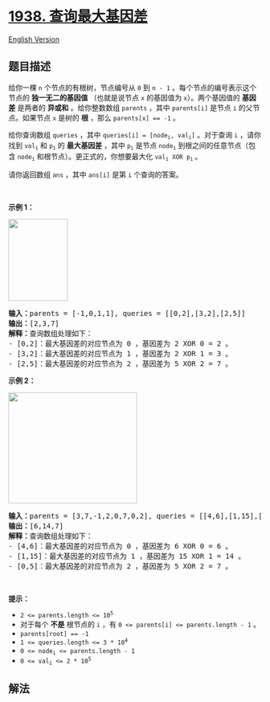 # [1938. 查询最大基因差](https://leetcode.cn/problems/maximum-genetic-difference-query)

[English Version](/solution/1900-1999/1938.Maximum%20Genetic%20Difference%20Query/README_EN.md)

## 题目描述

<!-- 这里写题目描述 -->

<p>给你一棵 <code>n</code> 个节点的有根树，节点编号从 <code>0</code> 到 <code>n - 1</code> 。每个节点的编号表示这个节点的 <strong>独一无二的基因值</strong> （也就是说节点 <code>x</code> 的基因值为 <code>x</code>）。两个基因值的 <strong>基因差</strong> 是两者的 <strong>异或和</strong> 。给你整数数组 <code>parents</code> ，其中 <code>parents[i]</code> 是节点 <code>i</code> 的父节点。如果节点 <code>x</code> 是树的 <strong>根</strong> ，那么 <code>parents[x] == -1</code> 。</p>

<p>给你查询数组 <code>queries</code> ，其中 <code>queries[i] = [node<sub>i</sub>, val<sub>i</sub>]</code> 。对于查询 <code>i</code> ，请你找到 <code>val<sub>i</sub></code> 和 <code>p<sub>i</sub></code> 的 <strong>最大基因差</strong> ，其中 <code>p<sub>i</sub></code> 是节点 <code>node<sub>i</sub></code> 到根之间的任意节点（包含 <code>node<sub>i</sub></code> 和根节点）。更正式的，你想要最大化 <code>val<sub>i</sub> XOR p<sub>i</sub></code><sub> </sub>。</p>

<p>请你返回数组<em> </em><code>ans</code> ，其中 <code>ans[i]</code> 是第 <code>i</code> 个查询的答案。</p>

<p> </p>

<p><strong>示例 1：</strong></p>
<img alt="" src="https://fastly.jsdelivr.net/gh/doocs/leetcode@main/solution/1900-1999/1938.Maximum%20Genetic%20Difference%20Query/images/c1.png" style="width: 118px; height: 163px;">
<pre><b>输入：</b>parents = [-1,0,1,1], queries = [[0,2],[3,2],[2,5]]
<b>输出：</b>[2,3,7]
<strong>解释：</strong>查询数组处理如下：
- [0,2]：最大基因差的对应节点为 0 ，基因差为 2 XOR 0 = 2 。
- [3,2]：最大基因差的对应节点为 1 ，基因差为 2 XOR 1 = 3 。
- [2,5]：最大基因差的对应节点为 2 ，基因差为 5 XOR 2 = 7 。
</pre>

<p><strong>示例 2：</strong></p>
<img alt="" src="https://fastly.jsdelivr.net/gh/doocs/leetcode@main/solution/1900-1999/1938.Maximum%20Genetic%20Difference%20Query/images/c2.png" style="width: 256px; height: 221px;">
<pre><b>输入：</b>parents = [3,7,-1,2,0,7,0,2], queries = [[4,6],[1,15],[0,5]]
<b>输出：</b>[6,14,7]
<strong>解释：</strong>查询数组处理如下：
- [4,6]：最大基因差的对应节点为 0 ，基因差为 6 XOR 0 = 6 。
- [1,15]：最大基因差的对应节点为 1 ，基因差为 15 XOR 1 = 14 。
- [0,5]：最大基因差的对应节点为 2 ，基因差为 5 XOR 2 = 7 。
</pre>

<p> </p>

<p><strong>提示：</strong></p>

<ul>
	<li><code>2 &lt;= parents.length &lt;= 10<sup>5</sup></code></li>
	<li>对于每个 <strong>不是</strong> 根节点的 <code>i</code> ，有 <code>0 &lt;= parents[i] &lt;= parents.length - 1</code> 。</li>
	<li><code>parents[root] == -1</code></li>
	<li><code>1 &lt;= queries.length &lt;= 3 * 10<sup>4</sup></code></li>
	<li><code>0 &lt;= node<sub>i</sub> &lt;= parents.length - 1</code></li>
	<li><code>0 &lt;= val<sub>i</sub> &lt;= 2 * 10<sup>5</sup></code></li>
</ul>

## 解法

<!-- end -->
